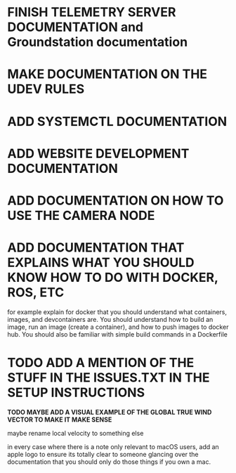 # **FINISH TELEMETRY SERVER DOCUMENTATION and Groundstation documentation**

# **MAKE DOCUMENTATION ON THE UDEV RULES**

# **ADD SYSTEMCTL DOCUMENTATION**

# **ADD WEBSITE DEVELOPMENT DOCUMENTATION**

# **ADD DOCUMENTATION ON HOW TO USE THE CAMERA NODE**

# **ADD DOCUMENTATION THAT EXPLAINS WHAT YOU SHOULD KNOW HOW TO DO WITH DOCKER, ROS, ETC**
for example explain for docker that you should understand what containers, images, and devcontainers are. You should understand how to build an image, run an image (create a container), and how to push images to docker hub. You should also be familiar with simple build commands in a Dockerfile

# **TODO ADD A MENTION OF THE STUFF IN THE ISSUES.TXT IN THE SETUP INSTRUCTIONS**


**TODO MAYBE ADD A VISUAL EXAMPLE OF THE GLOBAL TRUE WIND VECTOR TO MAKE IT MAKE SENSE**

maybe rename local velocity to something else

in every case where there is a note only relevant to macOS users, add an apple logo to ensure its totally clear to someone glancing over the documentation that you should only do those things if you own a mac.